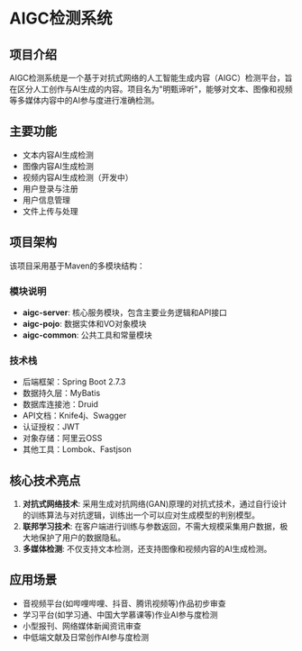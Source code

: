 # AIGC检测系统

## 项目介绍
AIGC检测系统是一个基于对抗式网络的人工智能生成内容（AIGC）检测平台，旨在区分人工创作与AI生成的内容。项目名为"明甄谛听"，能够对文本、图像和视频等多媒体内容中的AI参与度进行准确检测。

## 主要功能
- 文本内容AI生成检测
- 图像内容AI生成检测
- 视频内容AI生成检测（开发中）
- 用户登录与注册
- 用户信息管理
- 文件上传与处理

## 项目架构
该项目采用基于Maven的多模块结构：

### 模块说明
- **aigc-server**: 核心服务模块，包含主要业务逻辑和API接口
- **aigc-pojo**: 数据实体和VO对象模块
- **aigc-common**: 公共工具和常量模块

### 技术栈
- 后端框架：Spring Boot 2.7.3
- 数据持久层：MyBatis
- 数据库连接池：Druid
- API文档：Knife4j、Swagger
- 认证授权：JWT
- 对象存储：阿里云OSS
- 其他工具：Lombok、Fastjson

## 核心技术亮点
1. **对抗式网络技术**: 采用生成对抗网络(GAN)原理的对抗式技术，通过自行设计的训练算法与对抗逻辑，训练出一个可以应对生成模型的判别模型。
2. **联邦学习技术**: 在客户端进行训练与参数返回，不需大规模采集用户数据，极大地保护了用户的数据隐私。
3. **多媒体检测**: 不仅支持文本检测，还支持图像和视频内容的AI生成检测。

## 应用场景
- 音视频平台(如哔哩哔哩、抖音、腾讯视频等)作品初步审查
- 学习平台(如学习通、中国大学慕课等)作业AI参与度检测
- 小型报刊、网络媒体新闻资讯审查
- 中低端文献及日常创作AI参与度检测
